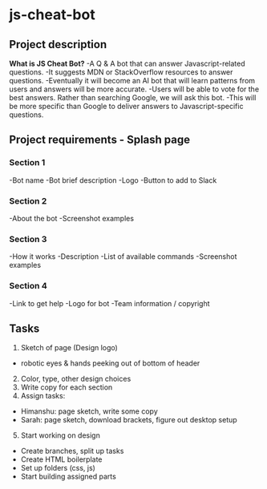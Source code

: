 # js-cheat-bot

## Project description

**What is JS Cheat Bot?**
  -A Q & A bot that can answer Javascript-related questions. 
  -It suggests MDN or StackOverflow resources to answer questions. 
  -Eventually it will become an AI bot that will learn patterns from users and answers will be more accurate. 
  -Users will be able to vote for the best answers. Rather than searching Google, we will ask this bot. 
  -This will be more specific than Google to deliver answers to Javascript-specific questions.

## Project requirements - Splash page

### Section 1
  -Bot name
  -Bot brief description
  -Logo
  -Button to add to Slack

### Section 2
  -About the bot
  -Screenshot examples

### Section 3
  -How it works
  -Description
  -List of available commands
  -Screenshot examples

### Section 4
  -Link to get help
  -Logo for bot
  -Team information / copyright 

## Tasks

1. Sketch of page (Design logo)
  * robotic eyes & hands peeking out of bottom of header
2. Color, type, other design choices
3. Write copy for each section
4. Assign tasks:
  * Himanshu: page sketch, write some copy
  * Sarah: page sketch, download brackets, figure out desktop setup
5. Start working on design
  * Create branches, split up tasks
  * Create HTML boilerplate
  * Set up folders (css, js)
  * Start building assigned parts



